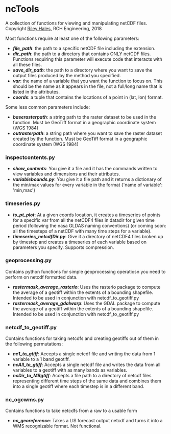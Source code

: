 # ncTools
A collection of functions for viewing and manipulating netCDF files.  
Copyright [Riley Hales](https://www.rileyhales.com), RCH Engineering, 2018

Most functions require at least one of the following parameters:
* ***file_path***: the path to a specific netCDF file including the extension.
* ***dir_path***: the path to a directory that contains ONLY netCDF files. Functions requiring this parameter will execute code that interacts with all these files.
* ***save_dir_path***: the path to a directory where you want to save the output files produced by the method you specified.
* ***var***: the name of a variable that you want the function to focus on. This should be the name as it appears in the file, not a full/long name that is listed in the attributes.
* ***coords***: a tuple that contains the locations of a point in (lat, lon) format.

Some less common parameters include:
* ***baserasterpath***: a string path to the raster dataset to be used in the function. Must be GeoTiff format in a geographic coordinate system (WGS 1984)
* ***outrasterpath***: a string path where you want to save the raster dataset created by the function. Must be GeoTiff format in a geographic coordinate system (WGS 1984)

### inspectcontents.py
* ***show_contents***: You give it a file and it has the commands written to view variables and dimensions and their attributes.
* ***variablebounds.py***: You give it a file path and it returns a dictionary of the min/max values for every variable in the format {'name of variable': 'min,max'}

### timeseries.py
* ***ts_pt_plot***: At a given coords location, it creates a timeseries of points for a specific var from all the netCDF4 files in datadir for given time period (following the nasa GLDAS naming conventions) (or coming soon: all the timesteps of a netCDF with many time steps for a variable).
* ***timeseries_netcdfDir.py***: Give it a directory of netCDF4 files broken up by timestep and creates a timeseries of each variable based on parameters you specify. Supports compression.

### geoprocessing.py
Contains python functions for simple geoprocessing operatiosn you need to perform on netcdf formatted data.
* ***rastermask_average_rasterio***: Uses the rasterio package to compute the average of a geotiff within the extents of a bounding shapefile. Intended to be used in conjunction with netcdf_to_geotiff.py
* ***rastermask_average_gdalwarp***: Uses the GDAL package to compute the average of a geotiff within the extents of a bounding shapefile. Intended to be used in conjunction with netcdf_to_geotiff.py

### netcdf_to_geotiff.py
Contains functions for taking netcdfs and creating geotiffs out of them in the following permutations:
* ***nc1_to_gtiff***: Accepts a single netcdf file and writing the data from 1 variable to a 1 band geotiff.
* ***ncAll_to_gtiff***: Accepts a single netcdf file and writes the data from all variables to a geotiff with as many bands as variables.
* ***ncDir_to_MBgtiff***: Accepts a file path to a directory of netcdf files representing different time steps of the same data and combines them into a single geotiff where each timestep is in a different band.

### nc_ogcwms.py
Contains functions to take netcdfs from a raw to a usable form 
* ***nc_georeference***: Takes a LIS forecast output netcdf and turns it into a WMS recognizable format. Not functional.

